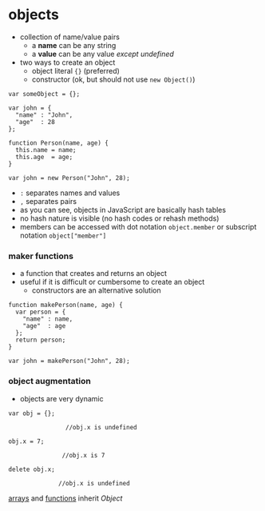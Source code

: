 # objects
* collection of name/value pairs
  * a **name** can be any string
  * a **value** can be any value *except undefined*
* two ways to create an object
  * object literal `{}` (preferred)
  * constructor (ok, but should not use `new Object()`)
```
var someObject = {};

var john = {
  "name" : "John",
  "age"  : 28
};
```

```
function Person(name, age) {
  this.name = name;
  this.age  = age;
}

var john = new Person("John", 28);
```
* `:` separates names and values
* `,` separates pairs
* as you can see, objects in JavaScript are basically hash tables
* no hash nature is visible (no hash codes or rehash methods)
* members can be accessed with dot notation `object.member` or subscript notation `object["member"]`


### maker functions
* a function that creates and returns an object
* useful if it is difficult or cumbersome to create an object
  * constructors are an alternative solution

```
function makePerson(name, age) {
  var person = {
    "name" : name,
    "age"  : age
  };
  return person;
}

var john = makePerson("John", 28);

```

### object augmentation
* objects are very dynamic
```
var obj = {};

                //obj.x is undefined

obj.x = 7;

               //obj.x is 7

delete obj.x;

              //obj.x is undefined
```




[arrays](arrays.md) and [functions](functions.md) inherit *Object*
